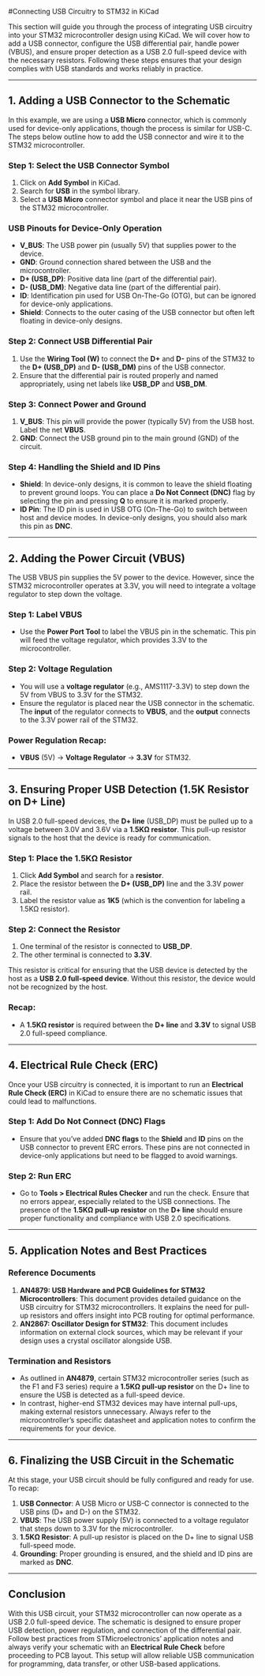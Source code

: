 #Connecting USB Circuitry to STM32 in KiCad

This section will guide you through the process of integrating USB circuitry into your STM32 microcontroller design using KiCad. We will cover how to add a USB connector, configure the USB differential pair, handle power (VBUS), and ensure proper detection as a USB 2.0 full-speed device with the necessary resistors. Following these steps ensures that your design complies with USB standards and works reliably in practice.

---

## **1. Adding a USB Connector to the Schematic**

In this example, we are using a **USB Micro** connector, which is commonly used for device-only applications, though the process is similar for USB-C. The steps below outline how to add the USB connector and wire it to the STM32 microcontroller.

### **Step 1: Select the USB Connector Symbol**
1. Click on **Add Symbol** in KiCad.
2. Search for **USB** in the symbol library.
3. Select a **USB Micro** connector symbol and place it near the USB pins of the STM32 microcontroller.

### **USB Pinouts for Device-Only Operation**
- **V_BUS**: The USB power pin (usually 5V) that supplies power to the device.
- **GND**: Ground connection shared between the USB and the microcontroller.
- **D+ (USB_DP)**: Positive data line (part of the differential pair).
- **D- (USB_DM)**: Negative data line (part of the differential pair).
- **ID**: Identification pin used for USB On-The-Go (OTG), but can be ignored for device-only applications.
- **Shield**: Connects to the outer casing of the USB connector but often left floating in device-only designs.

### **Step 2: Connect USB Differential Pair**
1. Use the **Wiring Tool (W)** to connect the **D+** and **D-** pins of the STM32 to the **D+ (USB_DP)** and **D- (USB_DM)** pins of the USB connector.
2. Ensure that the differential pair is routed properly and named appropriately, using net labels like **USB_DP** and **USB_DM**.

### **Step 3: Connect Power and Ground**
1. **V_BUS**: This pin will provide the power (typically 5V) from the USB host. Label the net **VBUS**.
2. **GND**: Connect the USB ground pin to the main ground (GND) of the circuit.

### **Step 4: Handling the Shield and ID Pins**
- **Shield**: In device-only designs, it is common to leave the shield floating to prevent ground loops. You can place a **Do Not Connect (DNC)** flag by selecting the pin and pressing **Q** to ensure it is marked properly.
- **ID Pin**: The ID pin is used in USB OTG (On-The-Go) to switch between host and device modes. In device-only designs, you should also mark this pin as **DNC**.

---

## **2. Adding the Power Circuit (VBUS)**

The USB VBUS pin supplies the 5V power to the device. However, since the STM32 microcontroller operates at 3.3V, you will need to integrate a voltage regulator to step down the voltage.

### **Step 1: Label VBUS**
- Use the **Power Port Tool** to label the VBUS pin in the schematic. This pin will feed the voltage regulator, which provides 3.3V to the microcontroller.

### **Step 2: Voltage Regulation**
- You will use a **voltage regulator** (e.g., AMS1117-3.3V) to step down the 5V from VBUS to 3.3V for the STM32.
- Ensure the regulator is placed near the USB connector in the schematic. The **input** of the regulator connects to **VBUS**, and the **output** connects to the 3.3V power rail of the STM32.

### **Power Regulation Recap**:
- **VBUS** (5V) → **Voltage Regulator** → **3.3V** for STM32.

---

## **3. Ensuring Proper USB Detection (1.5K Resistor on D+ Line)**

In USB 2.0 full-speed devices, the **D+ line** (USB_DP) must be pulled up to a voltage between 3.0V and 3.6V via a **1.5KΩ resistor**. This pull-up resistor signals to the host that the device is ready for communication.

### **Step 1: Place the 1.5KΩ Resistor**
1. Click **Add Symbol** and search for a **resistor**.
2. Place the resistor between the **D+ (USB_DP)** line and the 3.3V power rail.
3. Label the resistor value as **1K5** (which is the convention for labeling a 1.5KΩ resistor).

### **Step 2: Connect the Resistor**
1. One terminal of the resistor is connected to **USB_DP**.
2. The other terminal is connected to **3.3V**.

This resistor is critical for ensuring that the USB device is detected by the host as a **USB 2.0 full-speed device**. Without this resistor, the device would not be recognized by the host.

### **Recap**:
- A **1.5KΩ resistor** is required between the **D+ line** and **3.3V** to signal USB 2.0 full-speed compliance.

---

## **4. Electrical Rule Check (ERC)**

Once your USB circuitry is connected, it is important to run an **Electrical Rule Check (ERC)** in KiCad to ensure there are no schematic issues that could lead to malfunctions.

### **Step 1: Add Do Not Connect (DNC) Flags**
- Ensure that you’ve added **DNC flags** to the **Shield** and **ID** pins on the USB connector to prevent ERC errors. These pins are not connected in device-only applications but need to be flagged to avoid warnings.

### **Step 2: Run ERC**
- Go to **Tools > Electrical Rules Checker** and run the check. Ensure that no errors appear, especially related to the USB connections. The presence of the **1.5KΩ pull-up resistor** on the **D+ line** should ensure proper functionality and compliance with USB 2.0 specifications.

---

## **5. Application Notes and Best Practices**

### **Reference Documents**
1. **AN4879: USB Hardware and PCB Guidelines for STM32 Microcontrollers**: This document provides detailed guidance on the USB circuitry for STM32 microcontrollers. It explains the need for pull-up resistors and offers insight into PCB routing for optimal performance.
2. **AN2867: Oscillator Design for STM32**: This document includes information on external clock sources, which may be relevant if your design uses a crystal oscillator alongside USB.

### **Termination and Resistors**
- As outlined in **AN4879**, certain STM32 microcontroller series (such as the F1 and F3 series) require a **1.5KΩ pull-up resistor** on the D+ line to ensure the USB is detected as a full-speed device.
- In contrast, higher-end STM32 devices may have internal pull-ups, making external resistors unnecessary. Always refer to the microcontroller’s specific datasheet and application notes to confirm the requirements for your device.

---

## **6. Finalizing the USB Circuit in the Schematic**

At this stage, your USB circuit should be fully configured and ready for use. To recap:
1. **USB Connector**: A USB Micro or USB-C connector is connected to the USB pins (D+ and D-) on the STM32.
2. **VBUS**: The USB power supply (5V) is connected to a voltage regulator that steps down to 3.3V for the microcontroller.
3. **1.5KΩ Resistor**: A pull-up resistor is placed on the D+ line to signal USB full-speed mode.
4. **Grounding**: Proper grounding is ensured, and the shield and ID pins are marked as **DNC**.

---

## **Conclusion**

With this USB circuit, your STM32 microcontroller can now operate as a USB 2.0 full-speed device. The schematic is designed to ensure proper USB detection, power regulation, and connection of the differential pair. Follow best practices from STMicroelectronics’ application notes and always verify your schematic with an **Electrical Rule Check** before proceeding to PCB layout. This setup will allow reliable USB communication for programming, data transfer, or other USB-based applications.
